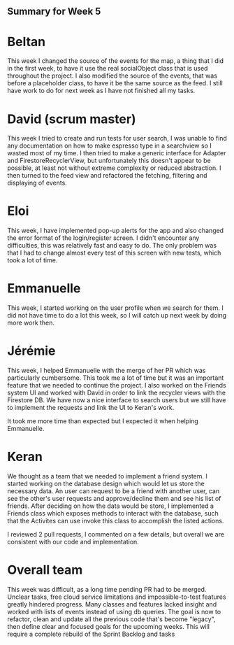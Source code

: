 ## Summary for Week 5

# Beltan

This week I changed the source of the events for the map, a thing that I did in the first week, to have it use the real socialObject class that is used throughout the project. I also modified the source of the events,
that was before a placeholder class, to have it be the same source as the feed. I still have work to do for next week as I have not finished all my tasks.

# David (scrum master)

This week I tried to create and run tests for user search, I was unable to find any documentation on how to make espresso type in a searchview so I wasted most of my time. I then tried to make a generic interface for Adapter and FirestoreRecyclerView, but unfortunately this doesn't appear to be possible, at least not without extreme complexity or reduced abstraction. 
I then turned to the feed view and refactored the fetching, filtering and displaying of events.


# Eloi 

This week, I have implemented pop-up alerts for the app and also changed the error format of the login/register screen. I didn't encounter any difficulties, this was relatively fast and easy to do. The only problem was that I had to change almost every test of this screen with new tests, which took a lot of time.


# Emmanuelle

This week, I started working on the user profile when we search for them. I did not have time to do a lot this week, so I will catch up next week by doing more work then. 

# Jérémie

This week, I helped Emmanuelle with the merge of her PR which was particularly cumbersome. This took me a lot of time but it was an important feature that we needed to continue the project. I also worked on the Friends system UI and worked with David in order to link the recycler views with the Firestore DB. We have now a nice interface to search users but we still have to implement the requests and link the UI to Keran's work.

It took me more time than expected but I expected it when helping Emmanuelle.

# Keran

We thought as a team that we needed to implement a friend system. I started working on the database design which would let us store the necessary data. An user can request to be a friend with another user, can see the other's user requests and approve/decline them and see his list of friends. After deciding on how the data would be store, I implemented a Friends class which exposes methods to interact with the database, such that the Activites can use invoke this class to accomplish the listed actions.

I reviewed 2 pull requests, I commented on a few details, but overall we are consistent with our code and implementation.

# Overall team

This week was difficult, as a long time pending PR had to be merged. Unclear tasks, free cloud service limitations and impossible-to-test features greatly hindered progress. Many classes and features lacked insight and worked with lists of events instead of using db queries. The goal is now to refactor, clean and update all the previous code that's become "legacy", then define clear and focused goals for the upcoming weeks. This will require a complete rebuild of the Sprint Backlog and tasks


